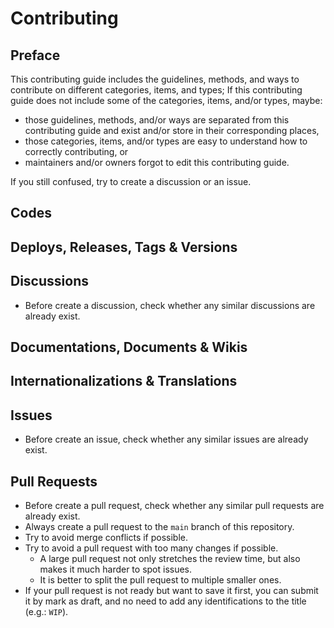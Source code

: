 # Contributing

## Preface

This contributing guide includes the guidelines, methods, and ways to contribute on different categories, items, and types; If this contributing guide does not include some of the categories, items, and/or types, maybe:

- those guidelines, methods, and/or ways are separated from this contributing guide and exist and/or store in their corresponding places,
- those categories, items, and/or types are easy to understand how to correctly contributing, or
- maintainers and/or owners forgot to edit this contributing guide.

If you still confused, try to create a discussion or an issue.

## Codes

## Deploys, Releases, Tags & Versions

## Discussions

- Before create a discussion, check whether any similar discussions are already exist.

## Documentations, Documents & Wikis

## Internationalizations & Translations

## Issues

- Before create an issue, check whether any similar issues are already exist.

## Pull Requests

- Before create a pull request, check whether any similar pull requests are already exist.
- Always create a pull request to the `main` branch of this repository.
- Try to avoid merge conflicts if possible.
- Try to avoid a pull request with too many changes if possible.
  - A large pull request not only stretches the review time, but also makes it much harder to spot issues.
  - It is better to split the pull request to multiple smaller ones.
- If your pull request is not ready but want to save it first, you can submit it by mark as draft, and no need to add any identifications to the title (e.g.: `WIP`).
